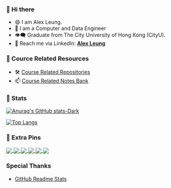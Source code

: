 <!-- **AlexLeungZ/AlexLeungZ** is a ✨ _special_ ✨ repository because its `README.md` (this file) appears on your GitHub profile. -->

### 👋 Hi there

- 😄 I am Alex Leung.
- 💭 I am a Computer and Data Engineer
- 👁️‍🗨️ Graduate from The City University of Hong Kong (CityU).
- 💬 Reach me via LinkedIn: **[Alex Leung](https://www.linkedin.com/in/chun-wai-leung-1192b4213/)**

### 👋 Cource Related Resources

- 🛠️ [Course Related Repositories](Course.md)
- 📫 [Course Related Notes Bank](https://github.com/CityuSource/EE-Notes)

### 👣 Stats

[![Anurag's GitHub stats-Dark](https://github-readme-stats.vercel.app/api?username=AlexLeungZ&count_private=true&show_icons=true&theme=dracula&card_width=800px)](https://github.com/AlexLeungZ)

[![Top Langs](https://github-readme-stats.vercel.app/api/top-langs/?username=AlexLeungZ&hide=html,php,tcl,jupyter%20notebook&langs_count=8&layout=compact&theme=dracula&card_width=800px)](https://github.com/AlexLeungZ)

### 💪 Extra Pins

<a href="https://github.com/CityU-SDSC4016-2022/SDSC4016-hw1">
  <img align="center" src="https://github-readme-stats.vercel.app/api/pin/?username=CityU-SDSC4016-2022&repo=SDSC4016-hw1&theme=dracula" />
</a>
<a href="https://github.com/CityU-SDSC4016-2022/SDSC4016-hw2">
  <img align="center" src="https://github-readme-stats.vercel.app/api/pin/?username=CityU-SDSC4016-2022&repo=SDSC4016-hw2&theme=dracula" />
</a>
<a href="https://github.com/CityU-SDSC4016-2022/SDSC4016-hw3">
  <img align="center" src="https://github-readme-stats.vercel.app/api/pin/?username=CityU-SDSC4016-2022&repo=SDSC4016-hw3&theme=dracula" />
</a>
<a href="https://github.com/CityU-SDSC4016-2022/SDSC4016-hw4">
  <img align="center" src="https://github-readme-stats.vercel.app/api/pin/?username=CityU-SDSC4016-2022&repo=SDSC4016-hw4&theme=dracula" />
</a>
<a href="https://github.com/CityU-SDSC4016-2022/SDSC4016-proj">
  <img align="center" src="https://github-readme-stats.vercel.app/api/pin/?username=CityU-SDSC4016-2022&repo=SDSC4016-proj&theme=dracula" />
</a>
<a href="https://github.com/CityU-22-EEFYP/Solidity-Tutorials">
  <img align="center" src="https://github-readme-stats.vercel.app/api/pin/?username=CityU-22-EEFYP&repo=Solidity-Tutorials&theme=dracula" />
</a>

### Special Thanks

- [GitHub Readme Stats](https://github.com/anuraghazra/github-readme-stats)

<!-- Here are some ideas to get you started:

- 🔭 I’m currently working on ...
- 🌱 I’m currently learning ...
- 👯 I’m looking to collaborate on ...
- 🤔 I’m looking for help with ...
- 💬 Ask me about ...
- 📫 How to reach me: ...
- 😄 Pronouns: ...
- ⚡ Fun fact: ... -->
